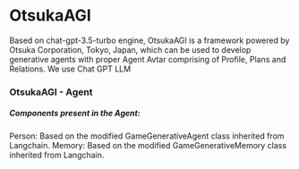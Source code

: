 # OtsukaAGI

Based on chat-gpt-3.5-turbo engine, OtsukaAGI is a framework powered by Otsuka Corporation, Tokyo, Japan, which can be used to develop generative agents
with proper Agent Avtar comprising of Profile, Plans and Relations.
We use Chat GPT LLM 

### OtsukaAGI - Agent
##### Components present in the Agent:
Person: Based on the modified GameGenerativeAgent class inherited from Langchain.
Memory: Based on the modified GameGenerativeMemory class inherited from Langchain.


